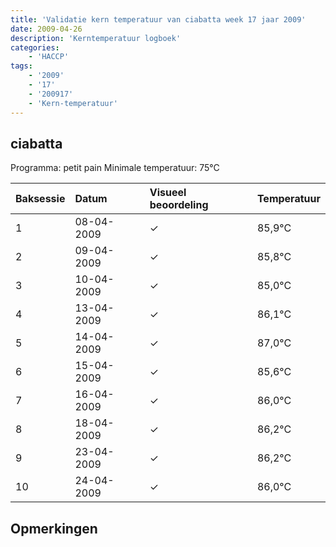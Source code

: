 ```yaml
---
title: 'Validatie kern temperatuur van ciabatta week 17 jaar 2009'
date: 2009-04-26
description: 'Kerntemperatuur logboek'
categories:
    - 'HACCP'
tags:
    - '2009'
    - '17'
    - '200917'
    - 'Kern-temperatuur'
---
```


## ciabatta

Programma: petit pain
Minimale temperatuur: 75°C

| Baksessie | Datum | Visueel beoordeling | Temperatuur |
|:---|:---|:---|:---|
| 1 | 08-04-2009 | &check; | 85,9°C |
| 2 | 09-04-2009 | &check; | 85,8°C |
| 3 | 10-04-2009 | &check; | 85,0°C |
| 4 | 13-04-2009 | &check; | 86,1°C |
| 5 | 14-04-2009 | &check; | 87,0°C |
| 6 | 15-04-2009 | &check; | 85,6°C |
| 7 | 16-04-2009 | &check; | 86,0°C |
| 8 | 18-04-2009 | &check; | 86,2°C |
| 9 | 23-04-2009 | &check; | 86,2°C |
| 10 | 24-04-2009 | &check; | 86,0°C |

## Opmerkingen


